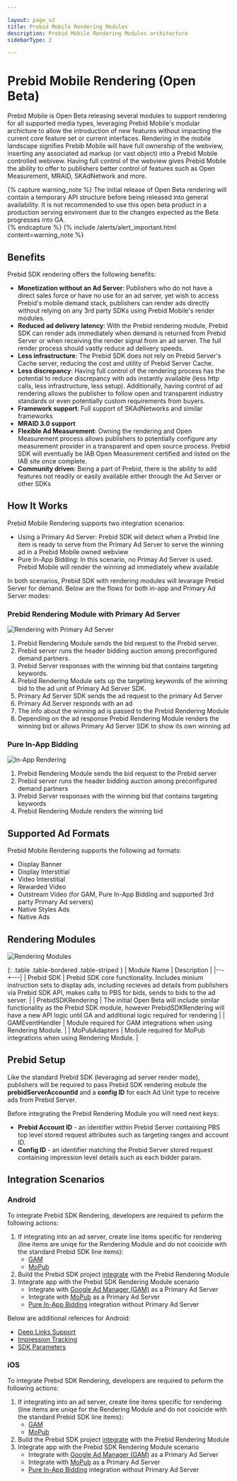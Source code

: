 ```yaml
---

layout: page_v2
title: Prebid Mobile Rendering Modules
description: Prebid Mobile Rendering Modules architecture
sidebarType: 2

---
```


# Prebid Mobile Rendering (Open Beta)

Prebid Mobile is Open Beta releasing several modules to support rendering for all supported media types, leveraging Prebid Mobile's modular archicture to allow the introduction of new features without impacting the current core feature set or current interfaces. Rendering in the mobile landscape signifies Prebib Mobile will have full ownership of the webview, inserting any associated ad markup (or vast object) into a Prebid Mobile controlled webivew. Having full control of the webview gives Prebid Mobile the ability to offer to publishers better control of features such as Open Measurement, MRAID, SKAdNetwork and more.

{% capture warning_note %}
The initial release of Open Beta rendering will contain a temporary API structure before being released into general availability. It is not recommended to use this open beta product in a production serving enviroment due to the changes expected as the Beta progresses into GA.  
{% endcapture %}
{% include /alerts/alert_important.html content=warning_note %}

## Benefits

Prebid SDK rendering offers the following benefits:

- **Monetization without an Ad Server**: Publishers who do not have a direct sales force or have no use for an ad server, yet wish to access Prebid's mobile demand stack, publishers can render ads directly without relying on any 3rd party SDKs using Prebid Mobile's render modules.
- **Reduced ad delivery latency**: With the Prebid rendering module, Prebid SDK can render ads immediately when demand is returned from Prebid Server or when receiving the render signal from an ad server. The full render process should vastly reduce ad delivery speeds.
- **Less infrastructure**: The Prebid SDK does not rely on Prebid Server's Cache server, reducing the cost and utility of Prebid Server Cache. 
- **Less discrepancy**: Having full control of the rendering process has the potential to reduce discrepancy with ads instantly available (less http calls, less infrastructure, less setup). Additionally, having control of ad rendering allows the publisher to follow open and transparent industry standards or even potentially custom requirements from buyers. 
- **Framework support**: Full support of SKAdNetworks and similar frameworks 
- **MRAID 3.0 support**
- **Flexible Ad Measurement**: Owning the rendering and Open Measurement process allows publishers to potentially configure any measurement provider in a transparent and open source process. Prebid SDK will eventually be IAB Open Measurement certified and listed on the IAB site once complete.  
- **Community driven**: Being a part of Prebid, there is the ability to add features not readily or easily available either through the Ad Server or other SDKs 

## How It Works

Prebid Mobile Rendering supports two integration scenarios:

* Using a Primary Ad Server: Prebid SDK will detect when a Prebid line item is ready to serve from the Primary Ad Server to serve the winning ad in a Prebid Mobile owned webview
* Pure In-App Bidding:  In this scenario, no Primay Ad Server is used. Prebid Mobile will render the winning ad immediately whew available

In both scenarios, Prebid SDK with rendering modules will levarage Prebid Server for demand. Below are the flows for both in-app and Primary Ad Server modes:

### Prebid Rendering Module with Primary Ad Server

![Rendering with Primary Ad Server](/assets/images/prebid-mobile/modules/rendering/Pure-In-App-Bidding-Overview-Prebid-with-Primary-Ad-Server.png)

1. Prebid Rendering Module sends the bid request to the Prebid server.
1. Prebid server runs the header bidding auction among preconfigured demand partners.
1. Prebid Server responses with the winning bid that contains targeting keywords.
1. Prebid Rendering Module sets up the targeting keywords of the winning bid to the ad unit of Primary Ad Server SDK.
1. Primary Ad Server SDK sends the ad request to the primary Ad Server
1. Primary Ad Server responds with an ad
1. The info about the winning ad is passed to the Prebid Rendering Module
1. Depending on the ad response Prebid Rendering Module renders the winning bid or allows Primary Ad Server SDK to show its own winning ad


### Pure In-App Bidding

![In-App Rendering](/assets/images/prebid-mobile/modules/rendering/Prebid-In-App-Bidding-Overview-Pure-Prebid.png)

1. Prebid Rendering Module sends the bid request to the Prebid server
1. Prebid server runs the header bidding auction among preconfigured demand partners
1. Prebid Server responses with the winning bid that contains targeting keywords
1. Prebid Rendering Module renders the winning bid


## Supported Ad Formats

Prebid Mobile Rendering supports the following ad formats:

* Display Banner
* Display Interstitial
* Video Interstitial
* Rewarded Video
* Outstream Video (for GAM, Pure In-App Bidding and supported 3rd party Primary Ad servers)
* Native Styles Ads
* Native Ads

## Rendering Modules

![Rendering Modules](/assets/images/prebid-mobile/modules/rendering/rendering-modularization.png)

{: .table .table-bordered .table-striped }
| Module Name | Description |
|---+---|
| Prebid SDK | Prebid SDK core functionality. Includes minium instruction sets to display ads, including recieves ad details from publishers via Prebid SDK API, makes calls to PBS for bids, sends to bids to the ad server. |
| PrebidSDKRendering | The initial Open Beta will include similar functionality as the Prebid SDK module, however PrebidSDKRendering will have a new API logic until GA and additional logic required for rendering |
| GAMEventHandler | Module required for GAM integrations when using Rendering Module. |
| MoPubAdapters | Module required for MoPub integrations when using Rendering Module.  |



## Prebid Setup

Like the standard Prebid SDK (leveraging ad server render mode), publishers will be required to pass Prebid SDK rendering mobule the **prebidServerAccountId** and a **config ID** for each Ad Unit type to receive ads from Prebid Server.

Before integrating the Prebid Rendering Module you will need next keys:

- **Prebid Account ID** - an identifier within Prebid Server containing PBS top level stored request attributes such as targeting ranges and account ID.
- **Config ID** - an identifier matching the Prebid Server stored request containing impression level details such as each bidder param.


## Integration Scenarios

### Android

To integrate Prebid SDK Rendering, developers are required to peform the following actions:

1. If integrating into an ad server, create line items specific for rendering (line items are uniqe for the Rendering Module and do not cooicide with the standard Prebid SDK line items):
    * [GAM](rendering-gam-line-item-setup.html)
    * [MoPub](rendering-mopub-line-item-setup.html)
1. Build the Prebid SDK project [integrate](android-sdk-integration.html) with the Prebid Rendering Module
1. Integrate app with the Prebid SDK Rendering Module scenario
    * Integrate with [Google Ad Manager (GAM)](android-in-app-bidding-gam-info.html) as a Primary Ad Server
    * Integrate with [MoPub](android-in-app-bidding-mopub-info.html) as a Primary Ad Server
    * [Pure In-App Bidding](android-in-app-bidding-pb-info.html) integration without Primary Ad Server

Below are additional refences for Android:
- [Deep Links Support](android-sdk-deeplinkplus.html)
- [Impression Tracking](android-sdk-impression-tracking.html)
- [SDK Parameters](android-sdk-parameters.html)

### iOS

To integrate Prebid SDK Rendering, developers are required to peform the following actions:

1. If integrating into an ad server, create line items specific for rendering (line items are uniqe for the Rendering Module and do not cooicide with the standard Prebid SDK line items):
    * [GAM](rendering-gam-line-item-setup.html)
    * [MoPub](rendering-mopub-line-item-setup.html)
1. Build the Prebid SDK project [integrate]() with the Prebid Rendering Module
1. Integrate app with the Prebid SDK Rendering Module scenario
    * Integrate with [Google Ad Manager (GAM)]() as a Primary Ad Server
    * Integrate with [MoPub]() as a Primary Ad Server
    * [Pure In-App Bidding]() integration without Primary Ad Server



